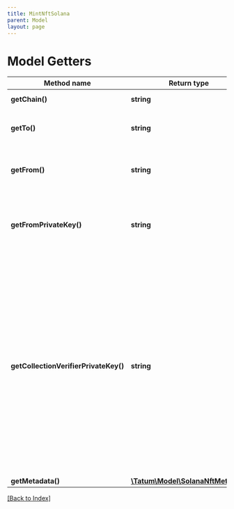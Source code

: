 ```yaml
---
title: MintNftSolana
parent: Model
layout: page
---
```


# Model Getters

Method name | Return type | Description | Notes
------------ | ------------- | ------------- | -------------
**getChain()** | **string** | The blockchain to work with |
**getTo()** | **string** | The blockchain address to send the NFT to |
**getFrom()** | **string** | The blockchain address that will pay the fee for the transaction |
**getFromPrivateKey()** | **string** | The private key of the blockchain address that will pay the fee for the transaction |
**getCollectionVerifierPrivateKey()** | **string** | The private key of the collection verifier (owner) who will verify the NFT in the NFT collection where the NFT is minted in. The blockchain address of this collection is specified in the <code>collection</code> parameter in the <code>metadata</code> section of the request body. To know more about Solana collections and verification, refer to the <a href="https://docs.metaplex.com/programs/token-metadata/certified-collections" target="_blank">Solana user documentation</a>. | [optional]
**getMetadata()** | [**\Tatum\Model\SolanaNftMetadata**](SolanaNftMetadata.md) |  |

[[Back to Index]](../index.md)
